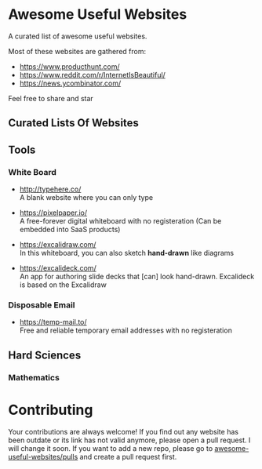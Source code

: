 # Awesome Useful Websites

A curated list of awesome useful websites.


Most of these websites are gathered from: 
* https://www.producthunt.com/
* https://www.reddit.com/r/InternetIsBeautiful/
* https://news.ycombinator.com/

Feel free to share and star

## Curated Lists Of Websites






## Tools

### White Board
* http://typehere.co/ 
<br> A blank website where you can only type

* https://pixelpaper.io/
<br> A free-forever digital whiteboard with no registeration (Can be embedded into SaaS products)

* https://excalidraw.com/
<br> In this whiteboard, you can also sketch **hand-drawn** like diagrams 

* https://excalideck.com/
<br> An app for authoring slide decks that [can] look hand-drawn. Excalideck is based on the Excalidraw 



### Disposable Email
* https://temp-mail.to/
<br> Free and reliable temporary email addresses with no registeration


## Hard Sciences

### Mathematics






# Contributing
Your contributions are always welcome!
If you find out any website has been outdate or its link has not valid anymore, please open a pull request. I will change it soon.
If you want to add a new repo, please go to [awesome-useful-websites/pulls](https://github.com/atakanaltok/awesome-useful-websites/pulls) and create a pull request first.
